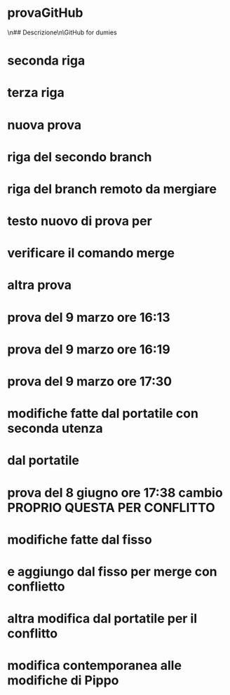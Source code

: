 # provaGitHub
\n## Descrizione\n\GitHub for dumies
# seconda riga
# terza riga
# nuova prova
# riga del secondo branch
# riga del branch remoto da mergiare
#
# testo nuovo di prova per
# verificare il comando merge
# 
# altra prova
#
# prova del 9 marzo ore 16:13
# prova del 9 marzo ore 16:19
#
# prova del 9 marzo ore 17:30
# modifiche fatte dal portatile con seconda utenza
# dal portatile
#
# prova del 8 giugno ore 17:38 cambio PROPRIO QUESTA PER CONFLITTO
# modifiche fatte dal fisso
#
# e aggiungo dal fisso per merge con conflietto
#
# altra modifica dal portatile per il conflitto
#
# modifica contemporanea alle modifiche di Pippo

